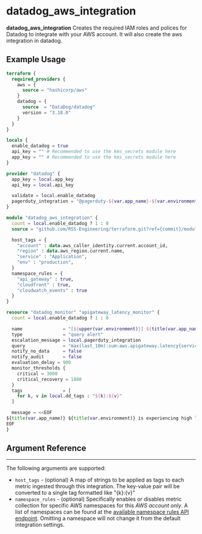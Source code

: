 # datadog_aws_integration

**datadog_aws_integration** Creates the required IAM roles and polices for Datadog to integrate with your AWS account. It will also create the aws integration in datadog.

## Example Usage

```terraform
terraform {
  required_providers {
    aws = {
      source = "hashicorp/aws"
    }
    datadog = {
      source  = "DataDog/datadog"
      version = "3.18.0"
    }
  }
}

locals {
  enable_datadog = true
  api_key = "" # Recommended to use the kms_secrets module here
  app_key = "" # Recommended to use the kms_secrets module here
}

provider "datadog" {
  app_key = local.app_key
  api_key = local.api_key

  validate = local.enable_datadog
  pagerduty_integration = "@pagerduty-${var.app_name}-${var.environment}"
}

module "datadog_aws_integration" {
  count = local.enable_datadog ? 1 : 0
  source = "github.com/RSS-Engineering/terraform.git?ref={commit}/modules/datadog_aws_integration"

  host_tags = {
    "account" : data.aws_caller_identity.current.account_id,
    "region" : data.aws_region.current.name,
    "service" : "Application",
    "env" : "production",
  }
  namespace_rules = {
    "api_gateway" : true,
    "cloudfront" : true,
    "cloudwatch_events" : true
  }
}

resource "datadog_monitor" "apigateway_latency_monitor" {
  count = local.enable_datadog ? 1 : 0

  name               = "[${upper(var.environment)}] ${title(var.app_name)} - APIGateway HTTP Latency"
  type               = "query alert"
  escalation_message = local.pagerduty_integration
  query              = "max(last_10m):sum:aws.apigateway.latency{service:${var.app_name},env:${var.environment}} > 3000"
  notify_no_data     = false
  notify_audit       = false
  evaluation_delay = 900
  monitor_thresholds {
    critical = 3000
    critical_recovery = 1800
  }
  tags               = [
    for k, v in local.dd_tags : "${k}:${v}"
  ]

  message = <<EOF
${title(var.app_name)} ${title(var.environment)} is experiencing high latency. Investigate! ${local.pagerduty_integration}
EOF
}
```

## Argument Reference

---

The following arguments are supported:

* `host_tags` - (optional) A map of strings to be applied as tags to each metric ingested through this integration. The key-value pair will be converted to a single tag formatted like "{k}:{v}"
* `namespace_rules` - (optional) Specifically enables or disables metric collection for specific AWS namespaces for this _AWS account only_. A list of namespaces can be found at the [available namespace rules API endpoint](https://docs.datadoghq.com/api/v1/aws-integration/#list-namespace-rules). Omitting a namespace will not change it from the default integration settings.

